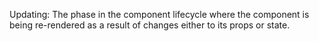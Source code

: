Updating: The phase in the component lifecycle where the component is being re-rendered as a result of changes either to its props or state.